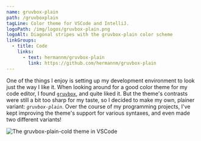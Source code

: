 ```yaml
---
name: gruvbox-plain
path: /gruvboxplain
tagLine: Color theme for VSCode and IntelliJ.
logoPath: /img/logos/gruvbox-plain.png
logoAlt: Diagonal stripes with the gruvbox-plain color scheme
linkGroups:
  - title: Code
    links:
      - text: hermannm/gruvbox-plain
        link: https://github.com/hermannm/gruvbox-plain
---
```


One of the things I enjoy is setting up my development environment to look just the way I like it.
When looking around for a good color theme for my code editor, I found
[`gruvbox`](https://github.com/morhetz/gruvbox#readme), and quite liked it. But the theme's
contrasts were still a bit too sharp for my taste, so I decided to make my own, plainer variant:
_`gruvbox-plain`_. Over the course of my programming projects, I've kept improving the theme's
support for various syntaxes, and even made two different variants!

![The gruvbox-plain-cold theme in VSCode](/img/screenshots/gruvbox-plain.png)
